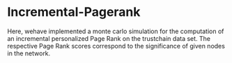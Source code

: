 # Incremental-Pagerank
Here, wehave implemented a monte carlo simulation for the computation of an incremental personalized Page Rank on the trustchain data set. 
The respective Page Rank scores correspond to the significance of given nodes in the network. 
